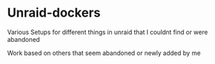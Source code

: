 # Unraid-dockers
Various Setups for different things in unraid that I couldnt find or were abandoned

Work based on others that seem abandoned or newly added by me

